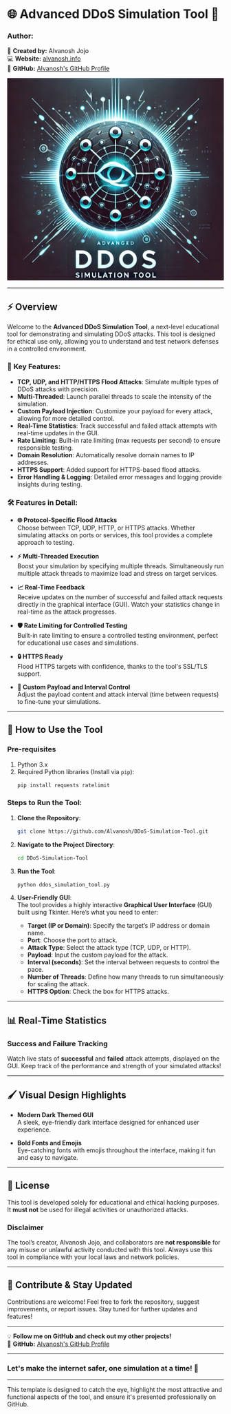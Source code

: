 # 🌐 **Advanced DDoS Simulation Tool** 🚀

### **Author:**  
👤 **Created by:** Alvanosh Jojo  
💻 **Website:** [alvanosh.info](https://alvanosh.info/)  
🐙 **GitHub:** [Alvanosh's GitHub Profile](https://github.com/Alvanosh)

![description](https://github.com/Alvanosh/DDoS-Simulation-Tool/blob/main/ddos%20logo.png?raw=true)


---

## **⚡️ Overview**

Welcome to the **Advanced DDoS Simulation Tool**, a next-level educational tool for demonstrating and simulating DDoS attacks. This tool is designed for ethical use only, allowing you to understand and test network defenses in a controlled environment.

### 🌟 **Key Features:**
- **TCP, UDP, and HTTP/HTTPS Flood Attacks**: Simulate multiple types of DDoS attacks with precision.
- **Multi-Threaded**: Launch parallel threads to scale the intensity of the simulation.
- **Custom Payload Injection**: Customize your payload for every attack, allowing for more detailed control.
- **Real-Time Statistics**: Track successful and failed attack attempts with real-time updates in the GUI.
- **Rate Limiting**: Built-in rate limiting (max requests per second) to ensure responsible testing.
- **Domain Resolution**: Automatically resolve domain names to IP addresses.
- **HTTPS Support**: Added support for HTTPS-based flood attacks.
- **Error Handling & Logging**: Detailed error messages and logging provide insights during testing.

### 🛠️ **Features in Detail:**
- **🌐 Protocol-Specific Flood Attacks**  
  Choose between TCP, UDP, HTTP, or HTTPS attacks. Whether simulating attacks on ports or services, this tool provides a complete approach to testing.
  
- **⚡ Multi-Threaded Execution**  
  Boost your simulation by specifying multiple threads. Simultaneously run multiple attack threads to maximize load and stress on target services.

- **📈 Real-Time Feedback**  
  Receive updates on the number of successful and failed attack requests directly in the graphical interface (GUI). Watch your statistics change in real-time as the attack progresses.

- **🛡️ Rate Limiting for Controlled Testing**  
  Built-in rate limiting to ensure a controlled testing environment, perfect for educational use cases and simulations.

- **🔒 HTTPS Ready**  
  Flood HTTPS targets with confidence, thanks to the tool's SSL/TLS support.

- **📡 Custom Payload and Interval Control**  
  Adjust the payload content and attack interval (time between requests) to fine-tune your simulations.

---

## **🚀 How to Use the Tool**

### **Pre-requisites**
1. Python 3.x
2. Required Python libraries (Install via `pip`):
   ```bash
   pip install requests ratelimit
   ```

### **Steps to Run the Tool:**
1. **Clone the Repository**:
   ```bash
   git clone https://github.com/Alvanosh/DDoS-Simulation-Tool.git
   ```

2. **Navigate to the Project Directory**:
   ```bash
   cd DDoS-Simulation-Tool
   ```

3. **Run the Tool**:
   ```bash
   python ddos_simulation_tool.py
   ```

4. **User-Friendly GUI**:  
   The tool provides a highly interactive **Graphical User Interface** (GUI) built using Tkinter. Here’s what you need to enter:  
   - **Target (IP or Domain)**: Specify the target’s IP address or domain name.  
   - **Port**: Choose the port to attack.  
   - **Attack Type**: Select the attack type (TCP, UDP, or HTTP).  
   - **Payload**: Input the custom payload for the attack.  
   - **Interval (seconds)**: Set the interval between requests to control the pace.  
   - **Number of Threads**: Define how many threads to run simultaneously for scaling the attack.  
   - **HTTPS Option**: Check the box for HTTPS attacks.  

---

## **📊 Real-Time Statistics**
### **Success and Failure Tracking**  
Watch live stats of **successful** and **failed** attack attempts, displayed on the GUI. Keep track of the performance and strength of your simulated attacks!

---

## **🖌️ Visual Design Highlights**
- **Modern Dark Themed GUI**  
  A sleek, eye-friendly dark interface designed for enhanced user experience.
  
- **Bold Fonts and Emojis**  
  Eye-catching fonts with emojis throughout the interface, making it fun and easy to navigate.

---

## **📜 License**
This tool is developed solely for educational and ethical hacking purposes. It **must not** be used for illegal activities or unauthorized attacks.

### **Disclaimer**  
The tool’s creator, Alvanosh Jojo, and collaborators are **not responsible** for any misuse or unlawful activity conducted with this tool. Always use this tool in compliance with your local laws and network policies.

---

## **🌟 Contribute & Stay Updated**
Contributions are welcome! Feel free to fork the repository, suggest improvements, or report issues. Stay tuned for further updates and features!

---

💡 **Follow me on GitHub and check out my other projects!**  
👾 **GitHub:** [Alvanosh's GitHub Profile](https://github.com/Alvanosh)

---

### **Let's make the internet safer, one simulation at a time!** 🔐

---

This template is designed to catch the eye, highlight the most attractive and functional aspects of the tool, and ensure it's presented professionally on GitHub.

